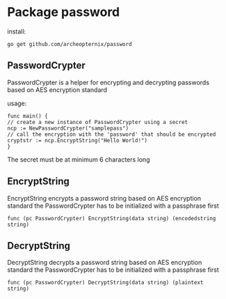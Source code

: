 # Package password

install:
```
go get github.com/archeopternix/password
```

## PasswordCrypter
PasswordCrypter is a helper for encrypting and decrypting passwords based on
AES encryption standard

usage:
```
func main() {
// create a new instance of PasswordCrypter using a secret
ncp := NewPasswordCrypter("samplepass")
// call the encryption with the 'password' that should be encrypted
cryptstr := ncp.EncryptString("Hello World!")
}
```

The secret must be at minimum 6 characters long

## EncryptString
EncryptString encrypts a password string based on AES encryption standard
the PasswordCrypter has to be initialized with a passphrase first
```
func (pc PasswordCrypter) EncryptString(data string) (encodedstring string)
```
	
## DecryptString
DecryptString decrypts a password string based on AES encryption standard
the PasswordCrypter has to be initialized with a passphrase first
```
func (pc PasswordCrypter) DecryptString(data string) (plaintext string) 
```
